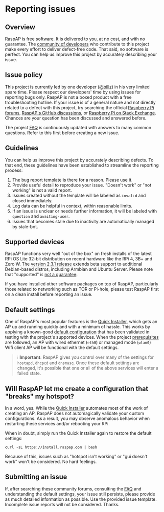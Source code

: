 # Reporting issues

## Overview
RaspAP is free software. It is delivered to you, at no cost, and with no guarantee. The [community of developers](https://github.com/RaspAP/raspap-webgui/graphs/contributors) who contribute to this project make every effort to deliver defect-free code. That said, no software is perfect. You can help us improve this project by accurately describing your issue.

## Issue policy
This project is currently led by one developer ([@billz](https://github.com/billz)) in his very limited spare time. Please respect our developers' time by using issues for reporting bugs only. RaspAP is not a boxed product with a free troubleshooting hotline. If your issue is of a general nature and not directly related to a defect with this project, try searching the official [Raspberry Pi forums](https://www.raspberrypi.org/forums/), [RaspAP's GitHub discussions](https://github.com/RaspAP/raspap-webgui/discussions), or [Raspberry Pi on Stack Exchange](https://raspberrypi.stackexchange.com/). Chances are your question has been discussed and answered before.

The project [FAQ](faq.md) is continuously updated with answers to many common questions. Refer to this first before creating a new issue. 

## Guidelines
You can help us improve this project by accurately describing defects. To that end, these guidelines have been established to streamline the reporting process: 

1. The bug report template is there for a reason. Please use it.
2. Provide useful detail to reproduce your issue. "Doesn't work" or "not working" is not a valid report.
3. Issues created without the template will be labeled as `invalid` and closed immediately.
4. Log data can be helpful in context, within reasonable limits.
5. If an issue is unclear or needs further information, it will be labeled with `question` and `awaiting-user`.
6. Issues that becomes stale due to inactivity are automatically managed by stale-bot.

## Supported devices 
RaspAP functions very well "out of the box" on fresh installs of the latest RPi OS Lite 32-bit distribution on recent hardware like the RPi 4, 3B+ and Zero W. The [version 2.3.1 release](https://github.com/RaspAP/raspap-webgui/releases/tag/2.3.1) extends beta support to additional Debian-based distros, including Armbian and Ubuntu Server. Please note that "supported" is [not a guarantee](index.md#compatible-operating-systems).

If you have installed other software packages on top of RaspAP, particularly those related to networking such as TOR or Pi-hole, please test RaspAP first on a clean install before reporting an issue.

## Default settings
One of RaspAP's most popular features is the [Quick Installer](quick.md), which gets an AP up and running quickly and with a minimum of hassle. This works by applying a known-good [default configuration](defaults.md) that has been validated in testing with the project's supported devices. When the project [prerequisites](index.md#quick-start) are followed, an AP with wired ethernet (`eth0`) or managed mode (`wlan0`) Wifi client AP will be functional with the default settings.

> :information_source: **Important:** RaspAP gives you control over many of the settings for `hostapd`, `dhcpcd` and `dnsmasq`. Once these default settings are changed, it's possible that one or all of the above services will enter a failed state.

## Will RaspAP let me create a configuration that "breaks" my hotspot?
In a word, yes. While the [Quick Installer](quick.md) automates most of the work of creating an AP, RaspAP does not automagically validate your custom configurations. As a result, you may observe anomalous behavior when restarting these services and/or rebooting your RPi.

When in doubt, simply run the Quick Installer again to restore the default settings:
```
curl -sL https://install.raspap.com | bash
```
Because of this, issues such as "hotspot isn't working" or "gui doesn't work" won't be considered. No hard feelings. 

## Submitting an issue
If, after searching these community forums, consulting the [FAQ](faq.md) and understanding the default settings, your issue still persists, please provide as much detailed information as possible. Use the provided issue template. Incomplete issue reports will not be considered. 
Thanks.


